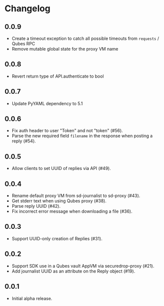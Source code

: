 Changelog
=========

0.0.9
-----

* Create a timeout exception to catch all possible timeouts from `requests` / Qubes RPC
* Remove mutable global state for the proxy VM name

0.0.8
-----

* Revert return type of API.authenticate to bool

0.0.7
-----

* Update PyYAML dependency to 5.1

0.0.6
-----

* Fix auth header to user "Token" and not "token" (#56).
* Parse the new required field `filename` in the response when posting a reply (#54).

0.0.5
-----

* Allow clients to set UUID of replies via API (#49).

0.0.4
-----

* Rename default proxy VM from sd-journalist to sd-proxy (#43).
* Get stderr text when using Qubes proxy (#38).
* Parse reply UUID (#42).
* Fix incorrect error message when downloading a file (#36).

0.0.3
-----

* Support UUID-only creation of Replies (#31).

0.0.2
-----

* Support SDK use in a Qubes vault AppVM via securedrop-proxy (#21).
* Add journalist UUID as an attribute on the Reply object (#19).

0.0.1
-----

* Initial alpha release.
